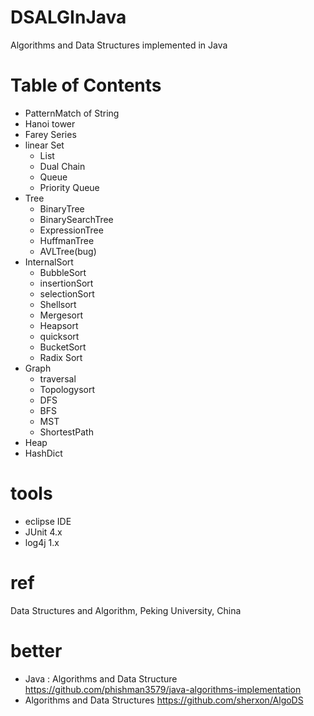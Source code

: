 DSALGInJava
===============

Algorithms and Data Structures implemented in Java

# Table of Contents

- PatternMatch of String
- Hanoi tower
- Farey Series
- linear Set
	- List
	- Dual Chain
	- Queue
	- Priority Queue
- Tree
	- BinaryTree
	- BinarySearchTree
	- ExpressionTree
	- HuffmanTree
	- AVLTree(bug)
- InternalSort
	- BubbleSort
	- insertionSort
	- selectionSort
	- Shellsort
	- Mergesort
	- Heapsort
	- quicksort
	- BucketSort
	- Radix Sort
- Graph
	- traversal
	- Topologysort
	- DFS
	- BFS
	- MST
	- ShortestPath
- Heap
- HashDict

# tools

- eclipse IDE
- JUnit 4.x
- log4j 1.x

# ref

Data Structures and Algorithm, Peking University, China

# better

- Java : Algorithms and Data Structure <https://github.com/phishman3579/java-algorithms-implementation>
- Algorithms and Data Structures <https://github.com/sherxon/AlgoDS>